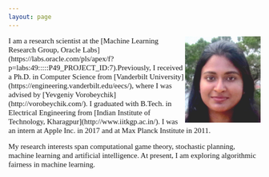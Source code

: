 ```yaml
---
layout: page
---
```


<img style="float: right;" src="assets/img/picture_profile.JPG" width="30%" height="30%">
<span style="font-family: 'verdana'; font-size: 15px;">I am a research scientist at the [Machine Learning Research Group, Oracle Labs](https://labs.oracle.com/pls/apex/f?p=labs:49:::::P49_PROJECT_ID:7).</span><span style="font-family: 'verdana'; font-size: 15px;">Previously, I received a Ph.D. in Computer Science from [Vanderbilt University](https://engineering.vanderbilt.edu/eecs/), where I was advised by [Yevgeniy Vorobeychik](http://vorobeychik.com/). I graduated with B.Tech. in Electrical Engineering from [Indian Institute of Technology, Kharagpur](http://www.iitkgp.ac.in/). I was an intern at Apple Inc. in 2017 and at Max Planck Institute in 2011.</span>

<span style="font-family: 'verdana'; font-size: 15px;">My research interests span computational game theory, stochastic planning, machine learning and artificial intelligence. At present, I am exploring algorithmic fairness in machine learning.</span>





